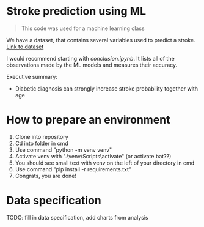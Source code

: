 # Stroke prediction using ML

> This code was used for a machine learning class

We have a dataset, that contains several variables used to predict a stroke.
[Link to dataset](https://www.kaggle.com/datasets/fedesoriano/stroke-prediction-dataset)

I would recommend starting with _conclusion.ipynb_. It lists all of the observations made by the ML models and measures their accuracy.

Executive summary:
- Diabetic diagnosis can strongly increase stroke probability together with age

# How to prepare an environment

1. Clone into repository
2. Cd into folder in cmd
3. Use command "python -m venv venv"
4. Activate venv with ".\venv\Scripts\activate" (or activate.bat??)
5. You should see small text with venv on the left of your directory in cmd
6. Use command "pip install -r requirements.txt"
7. Congrats, you are done!

# Data specification

TODO: fill in data specification, add charts from analysis
